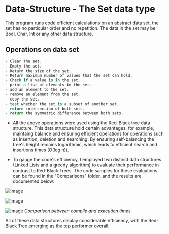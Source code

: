 # Data-Structure - The Set data type

This program runs code efficient calculations on an abstract data set, the set has no particular order and no repetition. The data in the set may be Bool, Char, Int or any other data structure.

## Operations on data set
```C#
- Clear the set.
- Empty the set.
- Return the size of the set.
- Return maximum number of values that the set can hold.
- Check if a value is in the set.
- print a list of elements in the set.
- add an element to the set.
- remove an element from the set.
- copy the set.
- test whether the set is a subset of another set.
- return intersection of both sets.
- return the symmetric difference between both sets.
```
- All the above operations were used using the Red-Black tree data structure. This data structure hold certain advantages, for example, maintaing balance and ensuring efficient operations for operations such as insertion, deletion and searching. By ensuring self-balancing the tree's height remains logarithmic, which leads to efficient search and insertions times (O(log n)).

- To gauge the code's efficiency, I employed two distinct data structures (Linked Lists and a greedy algorithm) to evaluate their performance in contrast to Red-Black Trees. The code samples for these evaluations can be found in the "Comparisons" folder, and the results are documented below: 

![image](https://github.com/Neo-3l/Data-Structure/assets/114653081/9f8fd42e-1abf-4ab2-b251-f33f5ddb340c)

![image](https://github.com/Neo-3l/Data-Structure/assets/114653081/9545c506-8ada-4094-8918-e0ea353e5aed)

![image](https://github.com/Neo-3l/Data-Structure/assets/114653081/b2f96cff-9193-4a73-a13f-6792ed3267da)
*Comparison between compile and execution times*

All of these data structures display considerable efficiency, with the Red-Black Tree emerging as the top performer overall. 
